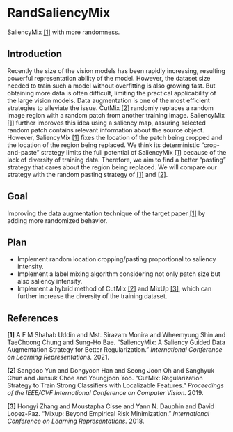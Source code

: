 # RandSaliencyMix
SaliencyMix [[1]](#ref1) with more randomness. 

## Introduction
Recently the size of the vision models has been rapidly increasing, resulting powerful representation ability of the model. However, the dataset size needed to train such a model without overfitting is also growing fast. But obtaining more data is often difficult, limiting the practical applicability of the large vision models. Data augmentation is one of the most efficient strategies to alleviate the issue. CutMix [[2]](#ref2) randomly replaces a random image region with a random patch from another training image. SaliencyMix [[1]](#ref1) further improves this idea using a saliency map, assuring selected random patch contains relevant information about the source object. However, SaliencyMix [[1]](#ref1) fixes the location of the patch being cropped and the location of the region being replaced. We think its deterministic “crop-and-paste” strategy limits the full potential of SaliencyMix [[1]](#ref1) because of the lack of diversity of training data. Therefore, we aim to find a better “pasting” strategy that cares about the region being replaced. We will compare our strategy with the random pasting strategy of [[1]](#ref1) and [[2]](#ref2).

## Goal
Improving the data augmentation technique of the target paper [[1]](#ref1) by adding more randomized behavior. 

## Plan
- Implement random location cropping/pasting proportional to saliency intensity. 
- Implement a label mixing algorithm considering not only patch size but also saliency intensity. 
- Implement a hybrid method of CutMix [[2]](#ref2) and MixUp [[3]](#ref3), which can further increase the diversity of the training dataset.

## References

<p id="ref1"><b>[1]</b> A F M Shahab Uddin and Mst. Sirazam Monira and Wheemyung Shin and TaeChoong Chung and Sung-Ho Bae. “SaliencyMix: A Saliency Guided Data Augmentation Strategy for Better Regularization.” <i>International Conference on Learning Representations.</i> 2021.</p>

<p id="ref2"><b>[2]</b> Sangdoo Yun and Dongyoon Han and Seong Joon Oh and Sanghyuk Chun and Junsuk Choe and Youngjoon Yoo. “CutMix: Regularization Strategy to Train Strong Classifiers with Localizable Features.” <i>Proceedings of the IEEE/CVF International Conference on Computer Vision.</i> 2019.</p>

<p id="ref3"><b>[3]</b> Hongyi Zhang and Moustapha Cisse and Yann N. Dauphin and David Lopez-Paz. “Mixup: Beyond Empirical Risk Minimization.” <i>International Conference on Learning Representations.</i> 2018.</p>
